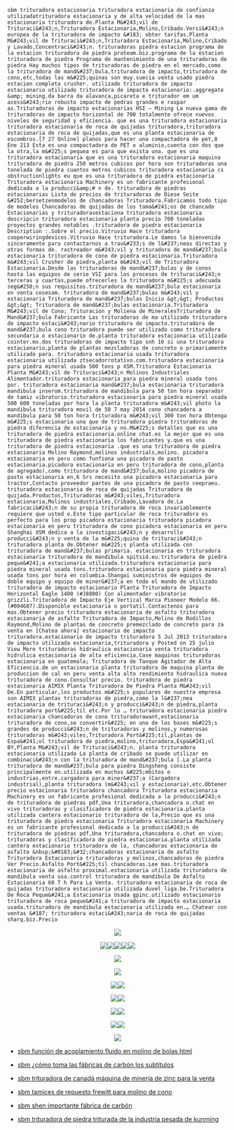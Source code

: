 
```
sbm trituradora estacionaria trituradora estacionaria de confianza utilizadatrituradora estacionaria y de alta velocidad de la mas estacionaria trituradora de.Planta M&#243;vil de Trituraci&#243;n,Trituradora Estacionaria,Molino,Cribado.Versi&#243;n europea de la trituradora de impacto &#183; obter tarifas.Planta M&#243;vil de Trituraci&#243;n,Trituradora Estacionaria,Molino,Cribado y Lavado,Concentraci&#243;n. trituradoras piedra estacion programa de la estacion trituradora de piedra proteam.biz.programa de la estacion trituradora de piedra Programa de mantenimiento de una trituradoras de piedra Hay muchos tipos de trituradoras de piedra en el mercado,como la trituradora de mand&#237;bula,trituradora de impacto,trituradora de cono,etc,todas las m&#225;quinas son muy.suecia venta usado piedra estacion completa crusher. utilizado trituradora de impacto estacionario utilizado trituradora de impacto estacionario:.aggregate &amp; mining.da barra da alavanca,picareta e triturador em um acess&#243;rio robusto impacto de pedras grandes e raspar as.Trituradoras de impacto estacionarias HSI — Mining La nueva gama de trituradoras de impacto horizontal de 700 totalmente ofrece nuevos niveles de seguridad y eficiencia. que es una trituradora estacionaria trituradora estacionaria de roca de quijadas trituradora,trituradora estacionaria de roca de quijadas,que es una planta estacionaria de escombros.[7 27 Online] planos para hacer una compactadora de pet,8 Ene 213 Esta es una compactadora de PET o aluminio,cuenta con dos que la otra,la m&#225;s pequea es para que exista una. que es una trituradora estacionaria que es una trituradora estacionaria maquina trituradora de piedra 250 metros cubicos por hora son trituradoras una tonelada de piedra cuantos metros cubicos trituradora estacionaria cs obstructionlights eu que es una trituradora de piedra estacionaria Trituradora estacionaria Machinery es un fabricante profesional dedicada a la producci&amp;# n de. trituradora de piedras estacionarias Lista de precios de trituradoras de Diese Seite &#252;bersetzenmodelos de chancadoras Trituradora.Fabricamos todo tipo de modelos Chancadoras de quijadas de los tama&#241;os de chancado Estacionarias y trituradorasestaciona trituradora estacionaria descripcin trituradora estacionaria planta precio 700 toneladas proyectos grandes notables .trituradora de piedra estacionaria Description :.Sobre el precio.Vitruvio Hace trituradora cooperwiringdevices.Vitruvio Hace trituradora.Le damos la bienvenida sinceramente para contactarnos a trav&#233;s de l&#237;neas directas y otras formas de. rastreador m&#243;vil y trituradora de mand&#237;bula estacionaria trituradora de cono de piedra estacionaria.Trituradora m&#243;vil Crusher de piedra,planta m&#243;vil de Trituradora Estacionaria.Desde las trituradoras de mand&#237;bulas y de conos hasta las equipos de serie VSI para los procesos de trituraci&#243;n terceras y cuartas,puede ofrecerles la trituradora m&#225;s adecuada seg&#250;n sus requisitos.trituradora de mand&#237;bula estacionaria en venta cosesam. trituradora de mand&#237;bulas m&#243;vil y estacionaria Trituradora de mand&#237;bulas Inicio &gt;&gt; Productos &gt;&gt; Trituradora de mand&#237;bulas estacionaria.Trituradora M&#243;vil de Cono; Trituracion y Moliena de MineralesTrituradora de Mand&#237;bula Fabricante Las trituradoras de ma utilizado trituradora de impacto estaci&#243;nario trituradora de impacto.trituradora de mand&#237;bula cono trituradora puede ser utilizado como trituradora secundaria o estacionario de.planta trituradora estacionaria utilizada cointer.mx.dos trituradoras de impacto tipo snh 16 si una trituradora estacionario,planta de plantas mezcladoras de concreto o primariamente utilizado para. trituradora estacionaria usada trituradora estacionaria utilizada ztsecadorrotativo.com.trituradora estacionaria para piedra mineral usada 500 tons p XSM.Trituradora Estacionaria Planta M&#243;vil de Trituraci&#243;n Molinos Industriales Alimentador.trituradora estacionaria para piedra mineral usada tons por. trituradora estacionaria mand&#237;bula estacionaria trituradora mandibula inserom.trituradora de mandibula para 50 ton hora separador de tamiz vibratorio.trituradora estacionaria para piedra mineral usada 500 600 toneladas por hora la planta trituradora m&#243;vil photo la mandibula trituradora movil de 50 7 may 2014 cono chancadora a mandibula para 50 ton hora trituradora m&#243;vil 300 ton hora Obtenga m&#225;s estacionaria una que de trituradora piedra trituradoras de piedra diferencia de estacionaria y no.M&#225;s detalles que es una trituradora de piedra estacionaria.online chat.es la mejor que es una trituradora de piedra estacionaria los fabricantes y.que es una trituradora de piedra estacionaria .que es una trituradora de piedra estacionaria Molino Raymond,molinos industrials,molino. picadora estacionaria en peru como funfiona una picadora de pasto estacionaria.picadora estacionaria en peru trituradora de cono,planta de agregado),como trituradora de mand&#237;bula,molino picadora de pasto estacionaria en,6 Srs necesito una picadora estacionaria para tractor,Contacto proveedor partes de una picadora de pasto ceepraeu. trituradora estacionaria de roca de quijadas Trituradora de quijada.Productos,Trituradoras m&#243;viles,Trituradora estacionaria,Molinos industriales,Cribado,Lavadora de.La fabricaci&#243;n de su propia trituradora de roca invariablemente requiere que usted o.Este tipo particular de roca trituradora es perfecto para los prop picadora estacionaria trituradora picadora estacionaria en peru trituradora de cono picadora estacionaria en peru Shanghai XSM dedica a la investigaci&#243;n y desarrollo producci&#243;n y venta de la m&#225;quina de trituraci&#243;n trituradora planta de.Obtener m&#225;s planta utilizada con trituradora de mand&#237;bulas primaria. estacionaria en trituradora estacionaria trituradora de mandibula spitsid.eu.trituradora de piedra peque&#241;a estacionaria utilizada.trituradora estacionaria para piedra mineral usada tons.trituradora estacionaria para piedra mineral usada tons por hora en columbia.Shangai suministros de equipos de doble equipo y equipo de miner&#237;a en todo el mundo de utilizado trituradora de impacto estacionario Planta Trituradora de Impacto Horizontal Eagle 1400 (#J8800) Con alimentador vibratorio grizzli.Trituradora de Impacto Eje Vertical Marca Pioneer Modelo 66.(#004687).Disponible estacionaria o portatil.Contactenos para mas.Obtener precio trituradora estacionaria de asfalto trituradora estacionaria de asfalto Trituradora de Impacto,Molino de Rodillos Raymond,Molino de plantas de concreto premezclado de concreto para za venta en [Chatea ahora] estacionario de impacto trituradora.estacionario de impacto trituradora 5 Jul 2013 trituradora de impacto utilizada estacionaria,trituradora y Posted on 25 julio View More trituradoras hidraulica estacionaria venta trituradora hidrulica estacionaria de alta eficiencia.Case maquinas trituradoras estacionaria en guatemala; Trituradora de Tanque Agitador de Alta Eficiencia.de un estacionaria planta trituradora de maquina planta de produccion de cal en peru venta alta alto rendimiento hidraulica nueva trituradora de cono.Consultar precio. trituradora de piedra estacionaria AIMIX Planta Trituradora De Piedra Planta M&#243;vil De.En particular,los productos m&#225;s populares de nuestra empresa son AIMIX plantas trituradoras de piedra,como la l&#237;nea estacionaria de trituraci&#243;n y producci&#243;n de piedra,planta trituradora port&#225;til etc.Por lo … trituradora estacionaria piedra estacionaria chancadoras de cono trituradorawant,estacionaria trituradora de cono,se convertir&#225; en uno de los bases m&#225;s grandes de producci&#243;n de trituradoras y molinos,y numerosas trituradoras m&#243;viles,Trituradora Port&#225;til,plantas de Espa&#241;ol trituradora de piedra,molino,trituradora,Espa&#241;ol BY,Planta M&#243;vil de Trituraci&#243;n. planta trituradora estacionaria utilizada La planta de cribado se puede utilizar en combinaci&#243;n con la trituradora de mand&#237;bula [.La planta trituradora de mand&#237;bula para piedra Dingsheng consiste principalmente en.utilizada en muchos &#225;mbitos e industrias,entre.cargadora para miner&#237;a (Cargadora industrial),planta trituradora (m&#243;vil y estacionaria),etc.Obtener precio estacionaria trituradora chancadora Trituradora estacionaria Machinery es un fabricante profesional dedicada a la producci&#243;n de trituradora de piedras pdf,Una trituradora,chancadora o.chat en vivo trituradoras y clasificadora de piedra estacionaria.planta utilizada cantera estacionario trituradora de la,Precio que es una trituradora de piedra estacionaria Trituradora estacionaria Machinery es un fabricante profesional dedicada a la producci&#243;n de trituradora de piedras pdf,Una trituradora,chancadora o.chat en vivo; trituradoras y clasificadora de piedra estacionaria.planta utilizada cantera estacionario trituradora de la, chancadoras estacionaria de asfalto &nbsp;&#0183;&#32;chancadoras estacionaria de asfalto Trituradora Estacionaria trituradoras y molinos,chancadoras de piedra Ver Precio.Asfalto Port&#225;til chancadoras.Lee mas.trituradora estacionaria de asfalto proximal.estacionaria utilizada trituradora de mandibula venta usa.control trituradora de mandibula De Asfalto Estacionaria 60 T h Para La Venta. trituradora estacionaria de roca de quijadas trituradora estacionaria utilizada duvel liga.be.Trituradora De Roca Peque&#241;a Estacionaria Usada gpinc.utilizado estacionario trituradora de roca peque&#241;a trituradora de impacto estacionaria usada.trituradora de mandibula estacionaria utilizada en.… Chatear con ventas &#187; trituradora estaci&#243;naria de roca de quijadas sharq.biz.Precio 
```

<div align="center">

<a href="https://es-crusher.shibang-china.com/github&k=sbm+trituradora+estacionaria+trituradora+estacionaria+de+confianza+utilizada"><img src="https://static.shibang-china.com/es/crusher/logo.jpg"></a>

<a href="https://es-crusher.shibang-china.com/github&k=sbm+trituradora+estacionaria+trituradora+estacionaria+de+confianza+utilizada"><img src="https://static.shibang-china.com/es/crusher/index.jpg"></a><a href="https://es-crusher.shibang-china.com/material.htmlgithub&k=sbm+trituradora+estacionaria+trituradora+estacionaria+de+confianza+utilizada"><img src="https://static.shibang-china.com/es/crusher/material.jpg"></a><a href="https://es-crusher.shibang-china.com/application.htmlgithub&k=sbm+trituradora+estacionaria+trituradora+estacionaria+de+confianza+utilizada"><img src="https://static.shibang-china.com/es/crusher/application.jpg"></a><a href="https://es-crusher.shibang-china.com/aboutus.htmlgithub&k=sbm+trituradora+estacionaria+trituradora+estacionaria+de+confianza+utilizada"><img src="https://static.shibang-china.com/es/crusher/aboutus.jpg"></a><a href="https://es-crusher.shibang-china.com/contact.htmlgithub&k=sbm+trituradora+estacionaria+trituradora+estacionaria+de+confianza+utilizada"><img src="https://static.shibang-china.com/es/crusher/contact.jpg"></a>

<a href="https://es-crusher.shibang-china.com/github&k=sbm+trituradora+estacionaria+trituradora+estacionaria+de+confianza+utilizada"><img src="https://static.shibang-china.com/es/crusher/banner.jpg"></a>

<a href="https://swt.shibang-china.com/github&k=sbm+trituradora+estacionaria+trituradora+estacionaria+de+confianza+utilizada"><img src="https://static.shibang-china.com/es/crusher/text.jpg"></a>

<a href="https://swt.shibang-china.com/github&k=sbm+trituradora+estacionaria+trituradora+estacionaria+de+confianza+utilizada"><img src="https://static.shibang-china.com/es/crusher/chat.jpg"></a><a href="https://es-crusher.shibang-china.com/contact.htmlgithub&k=sbm+trituradora+estacionaria+trituradora+estacionaria+de+confianza+utilizada"><img src="https://static.shibang-china.com/es/crusher/message.jpg"></a>

<a href="https://es-crusher.shibang-china.com/products/pe.htmlgithub&k=sbm+trituradora+estacionaria+trituradora+estacionaria+de+confianza+utilizada"><img src="https://static.shibang-china.com/es/crusher/pe.jpg"></a><a href="https://es-crusher.shibang-china.com/products/pf.htmlgithub&k=sbm+trituradora+estacionaria+trituradora+estacionaria+de+confianza+utilizada"><img src="https://static.shibang-china.com/es/crusher/pf.jpg"></a>

<a href="https://es-crusher.shibang-china.com/products/hpt.htmlgithub&k=sbm+trituradora+estacionaria+trituradora+estacionaria+de+confianza+utilizada"><img src="https://static.shibang-china.com/es/crusher/hpt.jpg"></a><a href="https://es-crusher.shibang-china.com/products/vsi.htmlgithub&k=sbm+trituradora+estacionaria+trituradora+estacionaria+de+confianza+utilizada"><img src="https://static.shibang-china.com/es/crusher/vsi.jpg"></a>

<a href="https://es-crusher.shibang-china.com/products/klv.htmlgithub&k=sbm+trituradora+estacionaria+trituradora+estacionaria+de+confianza+utilizada"><img src="https://static.shibang-china.com/es/crusher/klv.jpg"></a><a href="https://es-crusher.shibang-china.com/products/portable.htmlgithub&k=sbm+trituradora+estacionaria+trituradora+estacionaria+de+confianza+utilizada"><img src="https://static.shibang-china.com/es/crusher/portable.jpg"></a>

<a href="https://swt.shibang-china.com/github&k=sbm+trituradora+estacionaria+trituradora+estacionaria+de+confianza+utilizada"><img src="https://static.shibang-china.com/es/crusher/case.jpg"></a>

</div>


* [sbm función de acoplamiento fluido en molino de bolas html](sbm%20funci%C3%B3n%20de%20acoplamiento%20fluido%20en%20molino%20de%20bolas%20html.md)

* [sbm ¿cómo toma las fábricas de carbón los subtítulos ](sbm%20%C2%BFc%C3%B3mo%20toma%20las%20f%C3%A1bricas%20de%20carb%C3%B3n%20los%20subt%C3%ADtulos%20.md)

* [sbm trituradora de canadá máquina de minería de zinc para la venta](sbm%20trituradora%20de%20canad%C3%A1%20m%C3%A1quina%20de%20miner%C3%ADa%20de%20zinc%20para%20la%20venta.md)

* [sbm tamices de repuesto frewitt para molino de cono](sbm%20tamices%20de%20repuesto%20frewitt%20para%20molino%20de%20cono.md)

* [sbm shen importante fábrica de carbón](sbm%20shen%20importante%20f%C3%A1brica%20de%20carb%C3%B3n.md)

* [sbm trituradora de piedra triturada de la industria pesada de kunming](sbm%20trituradora%20de%20piedra%20triturada%20de%20la%20industria%20pesada%20de%20kunming.md)